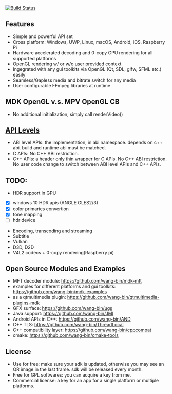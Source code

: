 [![Build Status](https://dev.azure.com/kb137035/mdk/_apis/build/status/mdk-CI-yaml?branchName=master)](https://dev.azure.com/kb137035/mdk/_build/latest?definitionId=2&branchName=master)


## Features
- Simple and powerful API set
- Cross platform: Windows, UWP, Linux, macOS, Android, iOS, Raspberry Pi
- Hardware accelerated decoding and 0-copy GPU rendering for all supported platforms
- OpenGL rendering w/ or w/o user provided context
- Ingegrated with any gui toolkits via OpenGL (Qt, SDL, glfw, SFML etc.) easily
- Seamless/Gapless media and bitrate switch for any media
- User configurable FFmpeg libraries at runtime

## MDK OpenGL v.s. MPV OpenGL CB
- No additional initialization, simply call renderVideo()


## [API Levels](https://github.com/wang-bin/mdk-sdk/wiki/%E9%80%9A%E7%94%A8ABI%E7%9A%84CPP%E5%BA%93API%E8%AE%BE%E8%AE%A1)
- ABI level APIs: the implementation, in abi namespace. depends on c++ abi. build and runtime abi must be matched.
- C APIs: No C++ ABI restriction.
- C++ APIs: a header only thin wrapper for C APIs. No C++ ABI restriction. No user code change to switch between ABI level APIs and C++ APIs.

## TODO:
- HDR support in GPU
- [x] windows 10 HDR apis (ANGLE GLES2/3)
- [x] color primaries convertion
- [x] tone mapping
- [ ] hdr device
- Encoding, transcoding and streaming
- Subtitle
- Vulkan
- D3D, D2D
- V4L2 codecs + 0-copy rendering(Raspberry pi)

## Open Source Modules and Examples
- MFT decoder module: https://github.com/wang-bin/mdk-mft
- examples for different platforms and gui toolkits: https://github.com/wang-bin/mdk-examples
- as a qtmultimedia plugin: https://github.com/wang-bin/qtmultimedia-plugins-mdk
- GFX surface: https://github.com/wang-bin/ugs
- Java support: https://github.com/wang-bin/JMI
- Android APIs in C++: https://github.com/wang-bin/AND
- C++ TLS: https://github.com/wang-bin/ThreadLocal
- C++ compatibility layer: https://github.com/wang-bin/cppcompat
- cmake: https://github.com/wang-bin/cmake-tools

## License
- Use for free: make sure your sdk is updated, otherwise you may see an QR image in the last frame. sdk will be released every month.
- Free for GPL softwares: you can acquire a key from me.
- Commercial license: a key for an app for a single platform or multiple platforms.
